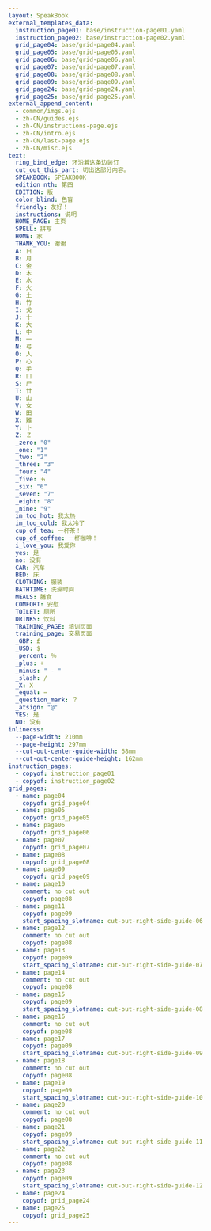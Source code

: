 ```yaml
---
layout: SpeakBook
external_templates_data:
  instruction_page01: base/instruction-page01.yaml
  instruction_page02: base/instruction-page02.yaml
  grid_page04: base/grid-page04.yaml
  grid_page05: base/grid-page05.yaml
  grid_page06: base/grid-page06.yaml
  grid_page07: base/grid-page07.yaml
  grid_page08: base/grid-page08.yaml
  grid_page09: base/grid-page09.yaml
  grid_page24: base/grid-page24.yaml
  grid_page25: base/grid-page25.yaml
external_append_content:
  - common/imgs.ejs
  - zh-CN/guides.ejs
  - zh-CN/instructions-page.ejs
  - zh-CN/intro.ejs
  - zh-CN/last-page.ejs
  - zh-CN/misc.ejs
text:
  ring_bind_edge: 环沿着这条边装订
  cut_out_this_part: 切出这部分内容。
  SPEAKBOOK: SPEAKBOOK
  edition_nth: 第四
  EDITION: 版
  color_blind: 色盲
  friendly: 友好！
  instructions: 说明
  HOME_PAGE: 主页
  SPELL: 拼写
  HOME: 家
  THANK_YOU: 谢谢
  A: 日
  B: 月
  C: 金
  D: 木
  E: 水
  F: 火
  G: 土
  H: 竹
  I: 戈
  J: 十
  K: 大
  L: 中
  M: 一
  N: 弓
  O: 人
  P: 心
  Q: 手
  R: 口
  S: 尸
  T: 廿
  U: 山
  V: 女
  W: 田
  X: 難
  Y: 卜
  Z: Ｚ
  _zero: "0"
  _one: "1"
  _two: "2"
  _three: "3"
  _four: "4"
  _five: 五
  _six: "6"
  _seven: "7"
  _eight: "8"
  _nine: "9"
  im_too_hot: 我太热
  im_too_cold: 我太冷了
  cup_of_tea: 一杯茶！
  cup_of_coffee: 一杯咖啡！
  i_love_you: 我爱你
  yes: 是
  no: 没有
  CAR: 汽车
  BED: 床
  CLOTHING: 服装
  BATHTIME: 洗澡时间
  MEALS: 膳食
  COMFORT: 安慰
  TOILET: 厕所
  DRINKS: 饮料
  TRAINING_PAGE: 培训页面
  training_page: 交易页面
  _GBP: £
  _USD: $
  _percent: ％
  _plus: +
  _minus: " - "
  _slash: /
  _X: X
  _equal: =
  _question_mark: ？
  _atsign: "@"
  YES: 是
  NO: 没有
inlinecss:
  --page-width: 210mm
  --page-height: 297mm
  --cut-out-center-guide-width: 68mm
  --cut-out-center-guide-height: 162mm
instruction_pages:
  - copyof: instruction_page01
  - copyof: instruction_page02
grid_pages:
  - name: page04
    copyof: grid_page04
  - name: page05
    copyof: grid_page05
  - name: page06
    copyof: grid_page06
  - name: page07
    copyof: grid_page07
  - name: page08
    copyof: grid_page08
  - name: page09
    copyof: grid_page09
  - name: page10
    comment: no cut out
    copyof: page08
  - name: page11
    copyof: page09
    start_spacing_slotname: cut-out-right-side-guide-06
  - name: page12
    comment: no cut out
    copyof: page08
  - name: page13
    copyof: page09
    start_spacing_slotname: cut-out-right-side-guide-07
  - name: page14
    comment: no cut out
    copyof: page08
  - name: page15
    copyof: page09
    start_spacing_slotname: cut-out-right-side-guide-08
  - name: page16
    comment: no cut out
    copyof: page08
  - name: page17
    copyof: page09
    start_spacing_slotname: cut-out-right-side-guide-09
  - name: page18
    comment: no cut out
    copyof: page08
  - name: page19
    copyof: page09
    start_spacing_slotname: cut-out-right-side-guide-10
  - name: page20
    comment: no cut out
    copyof: page08
  - name: page21
    copyof: page09
    start_spacing_slotname: cut-out-right-side-guide-11
  - name: page22
    comment: no cut out
    copyof: page08
  - name: page23
    copyof: page09
    start_spacing_slotname: cut-out-right-side-guide-12
  - name: page24
    copyof: grid_page24
  - name: page25
    copyof: grid_page25
---
```


